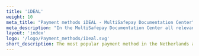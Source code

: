 ```yaml
---
title: 'iDEAL'
weight: 10
meta_title: "Payment methods iDEAL - MultiSafepay Documentation Center"
meta_description: "In the MultiSafepay Documentation Center all relevant information regarding our Plugins and API. As well as Support pages for Payment Method, Tools and General Questions. You can also find the contact details of our Support Team and Integration Team."
layout: 'index'
logo: '/logo/Payment_methods/iDeal.svg' 
short_description: The most popular payment method in the Netherlands allowing customers to pay through their own Dutch bank.
---
```

